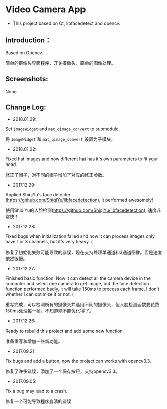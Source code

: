 # Video Camera App
- This project based on Qt, libfacedetect and opencv.

## Introduction： ##

Based on Opencv.

简单的摄像头界面程序，开关摄像头，简单的图像处理。

## Screenshots: ##

None.

## Change Log: ##

- 2018.01.09:     
 
Set `ImageWidget` and `mat_qimage_convert` to submodule.     

将 `ImageWidget` 和 `mat_qimage_convert` 设置为子模块。

- 2018.01.02:      

Fixed hat images and now different hat has it's own parameters to fit your head.

修正了帽子，对不同的帽子增加了对应的修正参数。

- 2017.12.29:     

Applied ShiqiYu's face detecter (https://github.com/ShiqiYu/libfacedetection), it performed awesomely!       

使用ShiqiYu的人脸检测(https://github.com/ShiqiYu/libfacedetection), 速度非常快！      

- 2017.12.28:

Fixed bugs when initialization failed and now it can process images only have 1 or 3 channels, but it's very heavy. (            

修复了初始化失败可能导致的错误，现在支持处理单通道和3通道图像。但是速度依然很慢。       


- 2017.12.27:     

Finished basic function. Now it can detect all the camera device in the computer and select one camera to get image, but the face detection function performed badly, it will take 150ms to process each frame, I don't whether I can optimize it or not.  (            

重写完成，可以检测所有的摄像头并选用不同的摄像头，但人脸检测函数要花费150ms处理每一帧，不知道能不能优化得了。      


- 2017.12.26:     

Ready to rebuild this project and add some new function.       

准备重写和增加一些新功能。     


- 2017.09.21:     
 
Fix bugs and add a button, now the project can works with opencv3.3.           

修复了许多错误，添加了一个保存按钮，支持opencv3.3。               


- 2017.09.05:      

Fix a bug may lead to a crash.          

修复一个可能导致程序崩溃的错误              

